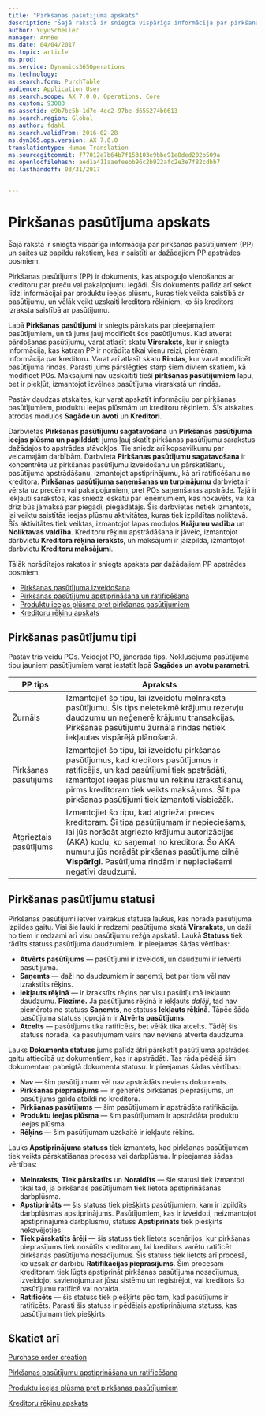 ```yaml
---
title: "Pirkšanas pasūtījuma apskats"
description: "Šajā rakstā ir sniegta vispārīga informācija par pirkšanas pasūtījumiem (PP) un saites uz papildu rakstiem, kas ir saistīti ar dažādajiem PP apstrādes posmiem."
author: YuyuScheller
manager: AnnBe
ms.date: 04/04/2017
ms.topic: article
ms.prod: 
ms.service: Dynamics365Operations
ms.technology: 
ms.search.form: PurchTable
audience: Application User
ms.search.scope: AX 7.0.0, Operations, Core
ms.custom: 93083
ms.assetid: e9b7bc5b-1d7e-4ec2-97be-d655274b0613
ms.search.region: Global
ms.author: fdahl
ms.search.validFrom: 2016-02-28
ms.dyn365.ops.version: AX 7.0.0
translationtype: Human Translation
ms.sourcegitcommit: f77012e7b64b7f153103e9bbe91e8ded202b509a
ms.openlocfilehash: aed1a411aaefeebb96c2b922afc2e3e7f82cdbb7
ms.lasthandoff: 03/31/2017


---
```


# <a name="purchase-order-overview"></a>Pirkšanas pasūtījuma apskats

Šajā rakstā ir sniegta vispārīga informācija par pirkšanas pasūtījumiem (PP) un saites uz papildu rakstiem, kas ir saistīti ar dažādajiem PP apstrādes posmiem.

Pirkšanas pasūtījums (PP) ir dokuments, kas atspoguļo vienošanos ar kreditoru par preču vai pakalpojumu iegādi. Šis dokuments palīdz arī sekot līdzi informācijai par produktu ieejas plūsmu, kuras tiek veikta saistībā ar pasūtījumu, un vēlāk veikt uzskaiti kreditora rēķiniem, ko šis kreditors izraksta saistībā ar pasūtījumu.  

Lapā **Pirkšanas pasūtījumi** ir sniegts pārskats par pieejamajiem pasūtījumiem, un tā jums ļauj modificēt šos pasūtījumus. Kad atverat pārdošanas pasūtījumu, varat atlasīt skatu **Virsraksts**, kur ir sniegta informācija, kas katram PP ir norādīta tikai vienu reizi, piemēram, informācija par kreditoru. Varat arī atlasīt skatu **Rindas**, kur varat modificēt pasūtījuma rindas. Parasti jums pārslēgties starp šiem diviem skatiem, kā modificēt POs. Maksājumi nav uzskaitīti tieši **pirkšanas pasūtījumiem** lapu, bet ir piekļūt, izmantojot izvēlnes pasūtījuma virsrakstā un rindās.  

Pastāv daudzas atskaites, kur varat apskatīt informāciju par pirkšanas pasūtījumiem, produktu ieejas plūsmām un kreditoru rēķiniem. Šīs atskaites atrodas moduļos **Sagāde un avoti** un **Kreditori**.  

Darbvietas **Pirkšanas pasūtījumu sagatavošana** un **Pirkšanas pasūtījuma ieejas plūsma un papilddati** jums ļauj skatīt pirkšanas pasūtījumu sarakstus dažādajos to apstrādes stāvokļos. Tie sniedz arī kopsavilkumu par veicamajām darbībām. Darbvieta **Pirkšanas pasūtījumu sagatavošana** ir koncentrēta uz pirkšanas pasūtījumu izveidošanu un pārskatīšanu, pasūtījuma apstrādāšanu, izmantojot apstiprinājumu, kā arī ratificēšanu no kreditora. **Pirkšanas pasūtījuma saņemšanas un turpinājumu** darbvieta ir vērsta uz precēm vai pakalpojumiem, pret POs saņemšanas apstrāde. Tajā ir iekļauti sarakstos, kas sniedz ieskatu par ieņēmumiem, kas nokavēts, vai ka drīz būs jāmaksā par piegādi, piegādātājs. Šīs darbvietas netiek izmantots, lai veiktu saistītās ieejas plūsmu aktivitātes, kuras tiek izpildītas noliktavā. Šīs aktivitātes tiek veiktas, izmantojot lapas moduļos **Krājumu vadība** un **Noliktavas valdība**. Kreditoru rēķinu apstrādāšana ir jāveic, izmantojot darbvietu **Kreditora rēķina ieraksts**, un maksājumi ir jāizpilda, izmantojot darbvietu **Kreditoru maksājumi**.  

Tālāk norādītajos rakstos ir sniegts apskats par dažādajiem PP apstrādes posmiem.

-   [Pirkšanas pasūtījuma izveidošana](purchase-order-creation.md)
-   [Pirkšanas pasūtījumu apstiprināšana un ratificēšana](purchase-order-approval-confirmation.md)
-   [Produktu ieejas plūsma pret pirkšanas pasūtījumiem](product-receipt-against-purchase-orders.md)
-   [Kreditoru rēķinu apskats](/dynamics365/operations/financials/accounts-payable/vendor-invoices-overview)

## <a name="types-of-purchase-orders"></a>Pirkšanas pasūtījumu tipi
Pastāv trīs veidu POs. Veidojot PO, jānorāda tips. Noklusējuma pasūtījuma tipu jauniem pasūtījumiem varat iestatīt lapā **Sagādes un avotu parametri**.

| PP tips        | Apraksts                                                                                                                                                                                                                                                                           |
|----------------|---------------------------------------------------------------------------------------------------------------------------------------------------------------------------------------------------------------------------------------------------------------------------------------|
| Žurnāls        | Izmantojiet šo tipu, lai izveidotu melnraksta pasūtījumu. Šis tips neietekmē krājumu rezervju daudzumu un neģenerē krājumu transakcijas. Pirkšanas pasūtījumu žurnāla rindas netiek iekļautas vispārējā plānošanā.                                                                                                       |
| Pirkšanas pasūtījums | Izmantojiet šo tipu, lai izveidotu pirkšanas pasūtījumus, kad kreditors pasūtījumus ir ratificējis, un kad pasūtījumi tiek apstrādāti, izmantojot ieejas plūsmu un rēķinu izrakstīšanu, pirms kreditoram tiek veikts maksājums. Šī tipa pirkšanas pasūtījumi tiek izmantoti visbiežāk.                                                                          |
| Atgrieztais pasūtījums | Izmantojiet šo tipu, kad atgriežat preces kreditoram. Šī tipa pasūtījumam ir nepieciešams, lai jūs norādāt atgriezto krājumu autorizācijas (AKA) kodu, ko saņemat no kreditora. Šo AKA numuru jūs norādāt pirkšanas pasūtījuma cilnē **Vispārīgi**. Pasūtījuma rindām ir nepieciešami negatīvi daudzumi. |

## <a name="purchase-order-statuses"></a>Pirkšanas pasūtījumu statusi
Pirkšanas pasūtījumi ietver vairākus statusa laukus, kas norāda pasūtījuma izpildes gaitu. Visi šie lauki ir redzami pasūtījuma skatā **Virsraksts**, un daži no tiem ir redzami arī visu pasūtījumu režģa apskatā. Laukā **Statuss** tiek rādīts statuss pasūtījuma daudzumiem. Ir pieejamas šādas vērtības:

-   **Atvērts pasūtījums** — pasūtījumi ir izveidoti, un daudzumi ir ietverti pasūtījumā.
-   **Saņemts** — daži no daudzumiem ir saņemti, bet par tiem vēl nav izrakstīts rēķins.
-   **Iekļauts rēķinā** — ir izrakstīts rēķins par visu pasūtījumā iekļauto daudzumu. **Piezīme.** Ja pasūtījums rēķinā ir iekļauts *daļēji*, tad nav piemērots ne statuss **Saņemts**, ne statuss **Iekļauts rēķinā**. Tāpēc šāda pasūtījuma statuss joprojām ir **Atvērts pasūtījums**.
-   **Atcelts** — pasūtījums tika ratificēts, bet vēlāk tika atcelts. Tādēļ šis statuss norāda, ka pasūtījumam vairs nav neviena atvērta daudzuma.

Lauks **Dokumenta statuss** jums palīdz ātri pārskatīt pasūtījuma apstrādes gaitu attiecībā uz dokumentiem, kas ir apstrādāti. Tas rāda pēdējā šim dokumentam pabeigtā dokumenta statusu. Ir pieejamas šādas vērtības:

-   **Nav** — šim pasūtījumam vēl nav apstrādāts neviens dokuments.
-   **Pirkšanas pieprasījums** — ir ģenerēts pirkšanas pieprasījums, un pasūtījums gaida atbildi no kreditora.
-   **Pirkšanas pasūtījums** — šim pasūtījumam ir apstrādāta ratifikācija.
-   **Produktu ieejas plūsma** — šim pasūtījumam ir apstrādāta produktu ieejas plūsma.
-   **Rēķins** — šim pasūtījumam uzskaitē ir iekļauts rēķins.

Lauks **Apstiprinājuma statuss** tiek izmantots, kad pirkšanas pasūtījumam tiek veikts pārskatīšanas process vai darbplūsma. Ir pieejamas šādas vērtības:

-   **Melnraksts**, **Tiek pārskatīts** un **Noraidīts** — šie statusi tiek izmantoti tikai tad, ja pirkšanas pasūtījumam tiek lietota apstiprināšanas darbplūsma.
-   **Apstiprināts** — šis statuss tiek piešķirts pasūtījumiem, kam ir izpildīts darbplūsmas apstiprinājums. Pasūtījumiem, kas ir izveidoti, neizmantojot apstiprinājuma darbplūsmu, statuss **Apstiprināts** tiek piešķirts nekavējoties.
-   **Tiek pārskatīts ārēji** — šis statuss tiek lietots scenārijos, kur pirkšanas pieprasījums tiek nosūtīts kreditoram, lai kreditors varētu ratificēt pirkšanas pasūtījuma nosacījumus. Šis statuss tiek lietots arī procesā, ko uzsāk ar darbību **Ratifikācijas pieprasījums**. Šim procesam kreditoram tiek lūgts apstiprināt pirkšanas pasūtījuma nosacījumus, izveidojot savienojumu ar jūsu sistēmu un reģistrējot, vai kreditors šo pasūtījumu ratificē vai noraida.
-   **Ratificēts** — šis statuss tiek piešķirts pēc tam, kad pasūtījums ir ratificēts. Parasti šis statuss ir pēdējais apstiprinājuma statuss, kas pasūtījumam tiek piešķirts.


<a name="see-also"></a>Skatiet arī
--------

[Purchase order creation](purchase-order-creation.md)

[Pirkšanas pasūtījumu apstiprināšana un ratificēšana](purchase-order-approval-confirmation.md)

[Produktu ieejas plūsma pret pirkšanas pasūtījumiem](product-receipt-against-purchase-orders.md)

[Kreditoru rēķinu apskats](/dynamics365/operations/financials/accounts-payable/vendor-invoices-overview)


